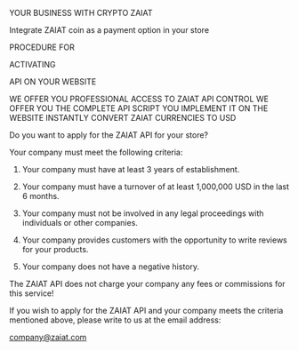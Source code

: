 YOUR BUSINESS WITH CRYPTO ZAIAT

Integrate ZAIAT coin as a payment option in your store



PROCEDURE FOR

ACTIVATING

API ON YOUR WEBSITE

WE OFFER YOU PROFESSIONAL ACCESS TO ZAIAT API CONTROL
WE OFFER YOU THE COMPLETE API SCRIPT
YOU IMPLEMENT IT ON THE WEBSITE
INSTANTLY CONVERT ZAIAT CURRENCIES TO USD

Do you want to apply for the ZAIAT API for your store?



Your company must meet the following criteria:


1. Your company must have at least 3 years of establishment.

2. Your company must have a turnover of at least 1,000,000 USD in the last 6 months.

3. Your company must not be involved in any legal proceedings with individuals or other companies.

4. Your company provides customers with the opportunity to write reviews for your products.

5. Your company does not have a negative history.



The ZAIAT API does not charge your company any fees or commissions for this service!


If you wish to apply for the ZAIAT API and your company meets the criteria mentioned above, please write to us at the email address:

company@zaiat.com
